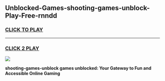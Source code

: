
## Unblocked-Games-shooting-games-unblock-Play-Free-rnndd
<h3>
<a href="https://premium76.site?title=shooting-games-unblock&ref=09A">CLICK TO PLAY</a></h3>
<hr>

<h3>
<a href="https://premium76.site?title=shooting-games-unblock&ref=09A">CLICK 2 PLAY</a>
  
</h3>

<a href="https://premium76.site?title=shooting-games-unblock&ref=09A"><img src="https://clearcache.store/games.png"></a>


**shooting-games-unblock games unblocked: Your Gateway to Fun and Accessible Online Gaming**
